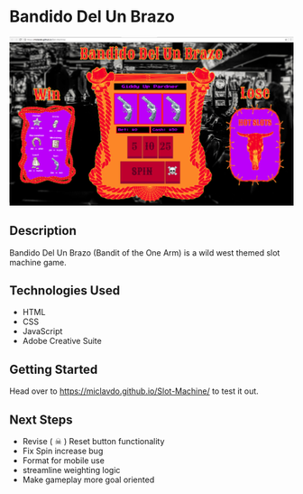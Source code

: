 # Bandido Del Un Brazo

![screen of game](images/screen.png)

## Description  
Bandido Del Un Brazo (Bandit of the One Arm) is a wild west themed slot machine game. 


 ## Technologies Used  
 * HTML
 * CSS
 * JavaScript  
 * Adobe Creative Suite

## Getting Started 
Head over to https://miclavdo.github.io/Slot-Machine/ to test it out.

## Next Steps  
* Revise ( &#9760; )  Reset button functionality
* Fix Spin increase bug 
* Format for mobile use
* streamline weighting logic
* Make gameplay more goal oriented 